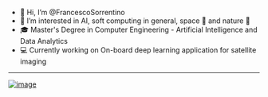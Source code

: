 - 👋 Hi, I’m @FrancescoSorrentino
- 👀 I’m interested in AI, soft computing in general, space :milky_way: and nature  :leaves:
- :mortar_board: Master's Degree in Computer Engineering - Artificial Intelligence and Data Analytics
- :computer: Currently working on On-board deep learning application for satellite imaging
---
[![image](https://img.shields.io/badge/LinkedIn-0077B5?style=for-the-badge&logo=linkedin&logoColor=white)
](https://www.linkedin.com/in/francesco-sorrentino-47aa97146/)


<!---
FrancescoSorrentino/FrancescoSorrentino is a ✨ special ✨ repository because its `README.md` (this file) appears on your GitHub profile.
You can click the Preview link to take a look at your changes.
--->
